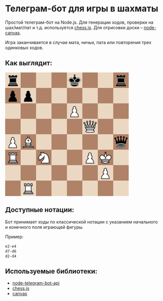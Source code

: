# Телеграм-бот для игры в шахматы

Простой телеграм-бот на Node.js. Для генерации ходов, проверки на шах/мат/пат и т.д. используется [chess.js](https://github.com/jhlywa/chess.js). Для отрисовки доски – [node-canvas](https://github.com/Automattic/node-canvas).
  
Игра заканчивается в случае мата, ничьи, пата или повторения трех одинковых ходов. 
  
  
## Как выглядит:
![Image of Yaktocat](imgs/board-example.jpg)
  
  
## Доступные нотации:
Бот принимает ходы по классической нотации с указанием начального и конечного поля играющей фигуры.  
  
Пример:  
```
e2-e4
d7-d6
d2-d4
```


## Используемые библиотеки:  
* [node-telegram-bot-api](https://github.com/yagop/node-telegram-bot-api)
* [chess.js](https://github.com/jhlywa/chess.js)
* [canvas](https://github.com/Automattic/node-canvas)